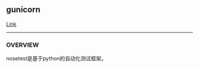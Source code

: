 ## gunicorn
[Link](https://pythontesting.net/framework/nose/nose-introduction/)  

---
### OVERVIEW  
nosetest是基于python的自动化测试框架。
